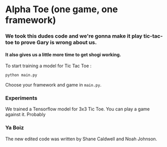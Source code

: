 # Alpha Toe (one game, one framework)

### We took this dudes code and we're gonna make it play tic-tac-toe to prove Gary is wrong about us. 

#### It also gives us a little more time to get shogi working.

To start training a model for Tic Tac Toe :
```bash
python main.py
```
Choose your framework and game in ```main.py```.

### Experiments
We trained a Tensorflow model for 3x3 Tic Toe. You can play a game against it. Probably

### Ya Boiz

The new edited code was written by Shane Caldwell and Noah Johnson. 